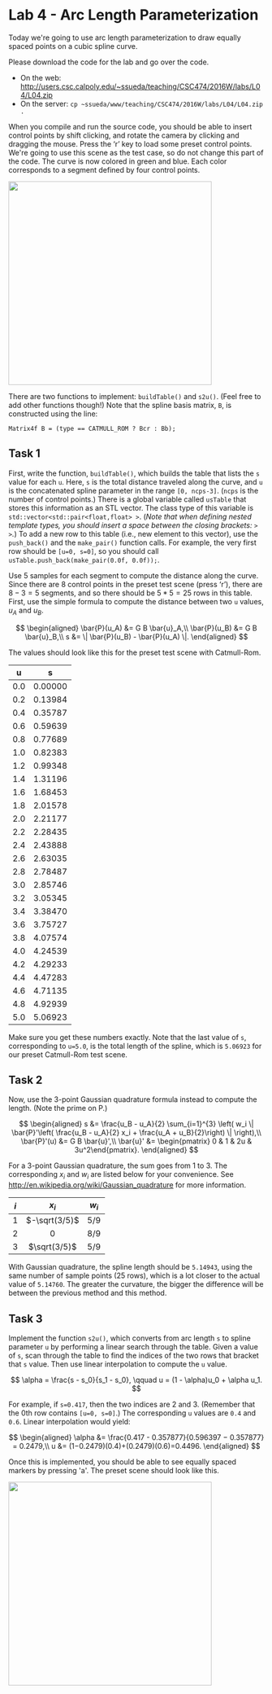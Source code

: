 Lab 4 - Arc Length Parameterization
===================================

Today we're going to use arc length parameterization to draw equally spaced
points on a cubic spline curve.

Please download the code for the lab and go over the code.

- On the web: <http://users.csc.calpoly.edu/~ssueda/teaching/CSC474/2016W/labs/L04/L04.zip>
- On the server: `cp ~ssueda/www/teaching/CSC474/2016W/labs/L04/L04.zip .`

When you compile and run the source code, you should be able to insert control
points by shift clicking, and rotate the camera by clicking and dragging the
mouse. Press the ‘r’ key to load some preset control points. We're going to
use this scene as the test case, so do not change this part of the code. The
curve is now colored in green and blue. Each color corresponds to a segment
defined by four control points.

<img src="images/image1.jpg" width="400px"/>

There are two functions to implement: `buildTable()` and `s2u()`. (Feel free
to add other functions though!) Note that the spline basis matrix, `B`, is
constructed using the line:

	Matrix4f B = (type == CATMULL_ROM ? Bcr : Bb);


Task 1
------

First, write the function, `buildTable()`, which builds the table that lists
the `s` value for each `u`. Here, `s` is the total distance traveled along the
curve, and `u` is the concatenated spline parameter in the range `[0,
ncps-3]`. (`ncps` is the number of control points.) There is a global variable
called `usTable` that stores this information as an STL vector. The class type
of this variable is `std::vector<std::pair<float,float> >`. (*Note that when
defining nested template types, you should insert a space between the closing
brackets: `> >`.*) To add a new row to this table (i.e., new element to this
vector), use the `push_back()` and the `make_pair()` function calls. For
example, the very first row should be `[u=0, s=0]`, so you should call
`usTable.push_back(make_pair(0.0f, 0.0f));`.

Use 5 samples for each segment to compute the distance along the curve. Since
there are 8 control points in the preset test scene (press ‘r’), there are
$8-3=5$ segments, and so there should be $5*5=25$ rows in this table. First,
use the simple formula to compute the distance between two `u` values, $u_A$
and $u_B$.

$$
\begin{aligned}
\bar{P}(u_A) &= G B \bar{u}_A,\\
\bar{P}(u_B) &= G B \bar{u}_B,\\
s &= \| \bar{P}(u_B) - \bar{P}(u_A) \|.
\end{aligned}
$$

The values should look like this for the preset test scene with Catmull-Rom.

|   u   |     s     |
|:-----:|:---------:|
|  0.0  |  0.00000  |
|  0.2  |  0.13984  |
|  0.4  |  0.35787  |
|  0.6  |  0.59639  |
|  0.8  |  0.77689  |
|  1.0  |  0.82383  |
|  1.2  |  0.99348  |
|  1.4  |  1.31196  |
|  1.6  |  1.68453  |
|  1.8  |  2.01578  |
|  2.0  |  2.21177  |
|  2.2  |  2.28435  |
|  2.4  |  2.43888  |
|  2.6  |  2.63035  |
|  2.8  |  2.78487  |
|  3.0  |  2.85746  |
|  3.2  |  3.05345  |
|  3.4  |  3.38470  |
|  3.6  |  3.75727  |
|  3.8  |  4.07574  |
|  4.0  |  4.24539  |
|  4.2  |  4.29233  |
|  4.4  |  4.47283  |
|  4.6  |  4.71135  |
|  4.8  |  4.92939  |
|  5.0  |  5.06923  |

Make sure you get these numbers exactly. Note that the last value of `s`,
corresponding to `u=5.0`, is the total length of the spline, which is
`5.06923` for our preset Catmull-Rom test scene.


Task 2
------

Now, use the 3-point Gaussian quadrature formula instead to compute the
length. (Note the prime on P.)

$$
\begin{aligned}
s &= \frac{u_B - u_A}{2} \sum_{i=1}^{3} \left( w_i \| \bar{P}'\left( \frac{u_B - u_A}{2} x_i + \frac{u_A + u_B}{2}\right) \| \right),\\
\bar{P}'(u) &= G B \bar{u}',\\
\bar{u}' &= \begin{pmatrix} 0 & 1 & 2u & 3u^2\end{pmatrix}.
\end{aligned}
$$

For a 3-point Gaussian quadrature, the sum goes from 1 to 3. The corresponding
$x_i$ and $w_i$ are listed below for your convenience. See
<http://en.wikipedia.org/wiki/Gaussian_quadrature> for more information.

| $i$ |     $x_i$     | $w_i$ |
|:---:|:-------------:|:-----:|
|  1  | $-\sqrt(3/5)$ |  5/9  |
|  2  |        0      |  8/9  |
|  3  |  $\sqrt(3/5)$ |  5/9  |

With Gaussian quadrature, the spline length should be `5.14943`, using the
same number of sample points (25 rows), which is a lot closer to the actual
value of `5.14760`. The greater the curvature, the bigger the difference will
be between the previous method and this method.


Task 3
------

Implement the function `s2u()`, which converts from arc length `s` to spline
parameter `u` by performing a linear search through the table. Given a value
of `s`, scan through the table to find the indices of the two rows that bracket
that `s` value. Then use linear interpolation to compute the `u` value.

$$
\alpha = \frac{s - s_0}{s_1 - s_0}, \qquad u = (1 - \alpha)u_0 + \alpha u_1.
$$

For example, if `s=0.417`, then the two indices are 2 and 3. (Remember that
the 0th row contains `[u=0, s=0]`.) The corresponding `u` values are `0.4` and
`0.6`. Linear interpolation would yield:

$$
\begin{aligned}
\alpha &= \frac{0.417 - 0.357877}{0.596397 − 0.357877} = 0.2479,\\
u &= (1−0.2479)(0.4)+(0.2479)(0.6)=0.4496.
\end{aligned}
$$

Once this is implemented, you should be able to see equally spaced markers by
pressing 'a'. The preset scene should look like this.

<img src="images/image2.jpg" width="400px"/>
